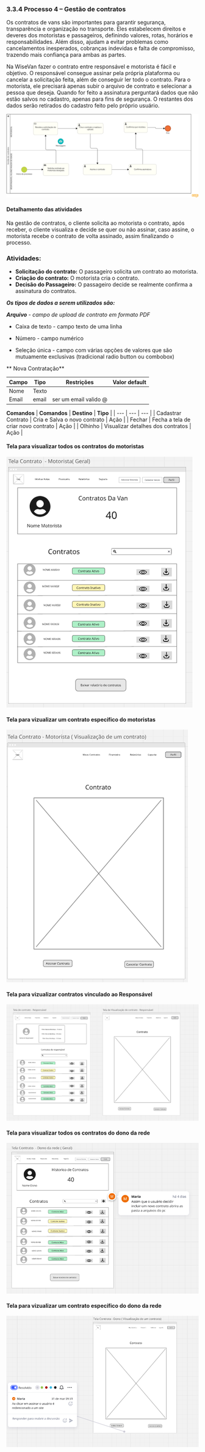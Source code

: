 ### 3.3.4 Processo 4 – Gestão de contratos

Os contratos de vans são importantes para garantir segurança, transparência e organização no transporte. Eles estabelecem direitos e deveres dos motoristas e passageiros, definindo valores, rotas, horários e responsabilidades. Além disso, ajudam a evitar problemas como cancelamentos inesperados, cobranças indevidas e falta de compromisso, trazendo mais confiança para ambas as partes.  

Na WiseVan fazer o contrato entre responsável e motorista é fácil e objetivo. O responsável consegue assinar pela própria plataforma ou cancelar a solicitação feita, além de conseguir ler todo o contrato. Para o motorista, ele precisará apenas subir o arquivo de contrato e selecionar a pessoa que deseja. Quando for feito a assinatura perguntará dados que não estão salvos no cadastro, apenas para fins de segurança. O restantes dos dados serão retirados do cadastro feito pelo próprio usuário. 

![Gestao de contratos](images/contratosDiagrama.png)


#### Detalhamento das atividades

Na gestão de contratos, o cliente solicita ao motorista o contrato, após receber, o cliente visualiza e decide se quer ou não assinar, caso assine, o motorista recebe o contrato de volta assinado, assim finalizando o processo.

### Atividades:  
- **Solicitação do contrato:** O passageiro solicita um contrato ao motorista.  
- **Criação do contrato:** O motorista cria o contrato.  
- **Decisão do Passageiro:** O passageiro decide se realmente confirma a assinatura do contratos.
  
_**Os tipos de dados a serem utilizados são:**_

_**Arquivo** - campo de upload de contrato em formato PDF_

* Caixa de texto - campo texto de uma linha

* Número - campo numérico

* Seleção única - campo com várias opções de valores que são mutuamente exclusivas (tradicional radio button ou combobox)



** Nova Contratação**

| **Campo**       | **Tipo**         | **Restrições**         | **Valor default** |
| ---             | ---              | ---                    | ---               |
| Nome            | Texto            |                        |                   |
| Email           | email            | ser um email valido  @ |                   |



**Comandos**
| **Comandos**         |  **Destino**                                    | **Tipo**          |
| ---                  | ---                                             | ---               |
| Cadastrar Contrato   | Cria e Salva o novo contrato                    | Ação              |
| Fechar               | Fecha a tela de criar novo contrato             | Ação              |
| Olhinho              | Visualizar detalhes dos contratos               | Ação              |


#### **Tela para visualizar todos os contratos do motoristas**
![Mural](images/11-W-TelaContrato-Motorista.png)


#### **Tela para vizualizar um contrato específico do motoristas**
![Mural](images/14-W-TelaContrato-especifico-Motorista.png)



#### **Tela para vizualizar contratos vinculado ao Responsável**
![Mural](images/12-W-TelaContrato-Responsavel.png)



#### **Tela para visualizar todos os contratos do dono da rede**
![Mural](images/15-W-TelaContrato-Dono-geral.png)


#### **Tela para vizualizar um contrato específico do dono da rede**
![Mural](images/13-W-TelaContrato-Visu-Dono.png)

